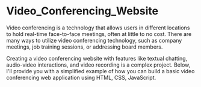 # Video_Conferencing_Website
Video conferencing is a technology that allows users in different locations to hold real-time face-to-face meetings, often at little to no cost. There are many ways to utilize video conferencing technology, such as company meetings, job training sessions, or addressing board members.

Creating a video conferencing website with features like textual chatting, audio-video interactions, and video recording is a complex project. Below, I'll provide you with a simplified example of how you can build a basic video conferencing web application using HTML, CSS, JavaScript.
